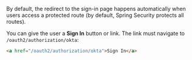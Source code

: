 By default, the redirect to the sign-in page happens automatically when users access a protected route (by default, Spring Security protects all routes).

You can give the user a **Sign In** button or link. The link must navigate to `/oauth2/authorization/okta`:

```html
<a href="/oauth2/authorization/okta">Sign In</a>
```
